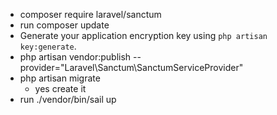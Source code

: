 
* composer require laravel/sanctum
* run composer update
* Generate your application encryption key using `php artisan key:generate`.
* php artisan vendor:publish --provider="Laravel\Sanctum\SanctumServiceProvider"
* php artisan migrate
    * yes create it
* run ./vendor/bin/sail up
